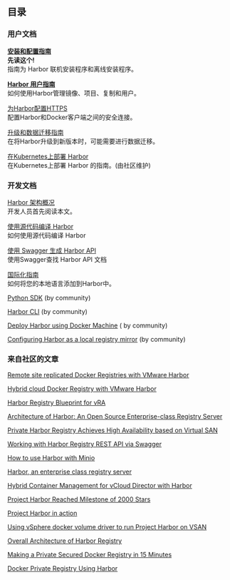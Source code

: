 ## 目录

### 用户文档

**[安装和配置指南](installation_guide.md)   
先读这个!**  
指南为 Harbor 联机安装程序和离线安装程序。

**[Harbor 用户指南](user_guide.md)**  
如何使用Harbor管理镜像、项目、复制和用户。

[为Harbor配置HTTPS](configure_https.md)  
配置Harbor和Docker客户端之间的安全连接。

[升级和数据迁移指南](migration_guide.md)  
在将Harbor升级到新版本时，可能需要进行数据迁移。

[在Kubernetes上部署 Harbor ](kubernetes_deployment.md)  
在Kubernetes上部署 Harbor 的指南。(由社区维护)

### 开发文档

[ Harbor 架构概况](https://github.com/vmware/harbor/wiki/Architecture-Overview-of-Harbor)  
开发人员首先阅读本文。

[使用源代码编译 Harbor ](compile_guide.md)  
如何使用源代码编译 Harbor

[使用 Swagger 生成 Harbor API](configure_swagger.md)  
使用Swagger查找 Harbor API 文档

[国际化指南](developer_guide_i18n.md)  
如何将您的本地语言添加到Harbor中。

[Python SDK](../contrib/registryapi) (by community)

[Harbor CLI](https://github.com/int32bit/harborclient) (by community)

[Deploy Harbor using Docker Machine](../contrib/deploying_using_docker_machine.md) ( by community)

[Configuring Harbor as a local registry mirror](../contrib/Configure_mirror.md) (by community)

### 来自社区的文章

[Remote site replicated Docker Registries with VMware Harbor](http://www.vmtocloud.com/remote-site-replicated-docker-registries-with-vmware-harbor/)

[Hybrid cloud Docker Registry with VMware Harbor](http://www.vmtocloud.com/hybrid-cloud-docker-registry-with-vmware-harbor/)

[Harbor Registry Blueprint for vRA](http://www.vmtocloud.com/harbor-registry-blueprint-is-here/)

[Architecture of Harbor: An Open Source Enterprise-class Registry Server](http://www.think-foundry.com/architecture-of-harbor-an-open-source-enterprise-class-registry-server/)

[Private Harbor Registry Achieves High Availability based on Virtual SAN](http://www.think-foundry.com/private-docker-registry-harbor-achieves-ha-based-on-virtual-san/)

[Working with Harbor Registry REST API via Swagger](http://www.think-foundry.com/working-with-harbor-registry-rest-api-via-swagger/)

[How to use Harbor with Minio](https://blog.minio.io/how-to-use-vmware-harbor-with-minio-c07a5c4ae31b)

[Harbor, an enterprise class registry server](https://vorcunus.blog/2017/03/11/harbor-an-enterprise-class-registry-server/)

[Hybrid Container Management for vCloud Director with Harbor](https://blogs.vmware.com/vcat/2017/03/hybrid-container-management-vcloud-director-vmware-harbor.html)

[Project Harbor Reached Milestone of 2000 Stars](http://www.think-foundry.com/project-harbor-reaches-milestone-2000-stars-github/)

[Project Harbor in action](http://cormachogan.com/2016/08/05/project-harbor-action/)

[Using vSphere docker volume driver to run Project Harbor on VSAN](http://cormachogan.com/2016/07/29/using-vsphere-docker-volume-driver-run-project-harbor-vsan/)

[Overall Architecture of Harbor Registry](http://www.compare-review-information.com/overall-architecture-of-harbor-registry/)

[Making a Private Secured Docker Registry in 15 Minutes](http://alexanderzeitler.com/articles/deploying-a-private-secured-docker-registry-within-15-minutes/)

[Docker Private Registry Using Harbor](https://blog.imaginea.com/docker-private-registry-using-harbor-2/)
